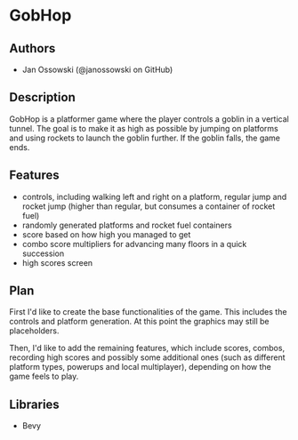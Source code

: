 # GobHop

## Authors
- Jan Ossowski (@janossowski on GitHub)

## Description
GobHop is a platformer game where the player controls a goblin in a vertical tunnel. The goal is to make it as high as possible by jumping on platforms and using rockets to launch the goblin further. If the goblin falls, the game ends.

## Features
- controls, including walking left and right on a platform, regular jump and rocket jump (higher than regular, but consumes a container of rocket fuel)
- randomly generated platforms and rocket fuel containers
- score based on how high you managed to get
- combo score multipliers for advancing many floors in a quick succession
- high scores screen

## Plan
First I'd like to create the base functionalities of the game. This includes the controls and platform generation. At this point the graphics may still be placeholders.

Then, I'd like to add the remaining features, which include scores, combos, recording high scores and possibly some additional ones (such as different platform types, powerups and local multiplayer), depending on how the game feels to play.

## Libraries
- Bevy
